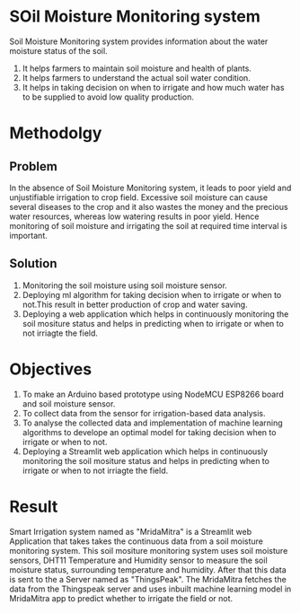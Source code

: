 # SOil Moisture Monitoring system 
Soil Moisture Monitoring system provides information about the water moisture status of the soil.
1.	It helps farmers to maintain soil moisture and health of plants.
2. It helps farmers to understand the actual soil water condition. 
3. It helps in taking decision on when to irrigate and how much water has to be supplied to avoid low quality production.

# Methodolgy
## Problem
In the absence of Soil Moisture Monitoring system, it leads to poor yield and unjustifiable irrigation to crop field. Excessive soil moisture can cause several diseases to the crop and  it also wastes the money and the precious water resources, whereas low watering results in  poor yield. Hence monitoring of soil moisture and irrigating the soil at required time interval is important. 
## Solution
1. Monitoring the soil moisture using soil moisture sensor.
2. Deploying ml algorithm for taking decision when to irrigate or when to not.This result in better production of crop and water saving.
3. Deploying a web application which helps in continuously monitoring the soil mositure status and helps in predicting when to irrigate or when to not irriagte the field. 

# Objectives
1.	To make an Arduino based prototype using NodeMCU ESP8266 board and soil moisture sensor.
2.	To collect data from the sensor for irrigation-based data analysis.
3.	To analyse the collected data and implementation of machine learning algorithms to develope an optimal model for taking decision when to irrigate or when to not.
5.  Deploying a Streamlit web application which helps in continuously monitoring the soil mositure status and helps in predicting when to irrigate or when to not irriagte the field.
# Result
Smart Irrigation system named as "MridaMitra" is a Streamlit web Application that takes takes the continuous data from a soil moisture monitoring system. This soil mositure monitoring system uses soil moisture sensors, DHT11 Temperature and Humidity sensor to measure the soil moisture status, surrounding temperature and humidity.
After that this data is sent to the a Server named as "ThingsPeak". The MridaMitra fetches the data from the Thingspeak server and uses inbuilt machine learning model in MridaMitra app to predict whether to irrigate the field or not.
